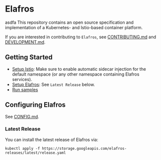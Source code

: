 # Elafros
asdfa
This repository contains an open source specification and implementation of a Kubernetes- and Istio-based container platform.

If you are interested in contributing to `Elafros`, see
[CONTRIBUTING.md](./CONTRIBUTING.md) and [DEVELOPMENT.md](./DEVELOPMENT.md).

## Getting Started

* [Setup Istio](https://istio.io/docs/setup/kubernetes/quick-start.html): Make sure to enable automatic sidecar injection for the default namespace (or any other namespace containing Elafros services).
* [Setup Elafros](#latest-release): See `Latest Release` below.
* [Run samples](./sample/README.md)

## Configuring Elafros
See [CONFIG.md](./install/CONFIG.md).

### Latest Release

You can install the latest release of Elafros via:

```shell
kubectl apply -f https://storage.googleapis.com/elafros-releases/latest/release.yaml
```

